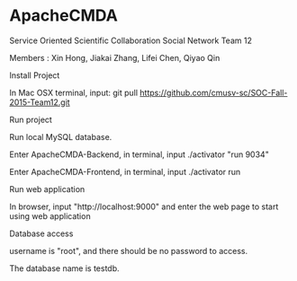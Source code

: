 # ApacheCMDA

Service Oriented Scientific Collaboration Social Network
Team 12 

Members : 
Xin Hong, Jiakai Zhang, Lifei Chen, Qiyao Qin

Install Project

  In Mac OSX terminal, input: git pull https://github.com/cmusv-sc/SOC-Fall-2015-Team12.git

Run project

  Run local MySQL database.

  Enter ApacheCMDA-Backend, in terminal, input ./activator "run 9034"

  Enter ApacheCMDA-Frontend, in terminal, input ./activator run

  Run web application

  In browser, input "http://localhost:9000" and enter the web page to start using web application

Database access

username is "root", and there should be no password to access.

The database name is testdb.
